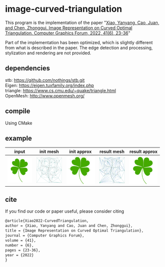 # image-curved-triangulation

This program is the implementation of the paper "[Xiao, Yanyang, Cao, Juan, and Chen, Zhonggui. Image Representation on Curved Optimal Triangulation. Computer Graphics Forum, 2022, 41(6), 23-36](https://doi.org/10.1111/cgf.14495)"

Part of the implementation has been optimized, which is slightly different from what is described in the paper. The edge detection and processing, stylization and rendering are not provided.

## dependencies
stb: https://github.com/nothings/stb.git <br>
Eigen: https://eigen.tuxfamily.org/index.php <br>
triangle: https://www.cs.cmu.edu/~quake/triangle.html <br>
OpenMesh: http://www.openmesh.org/ <br>

## compile
Using CMake

## example
| input | init mesh | init approx | result mesh | result approx |
|:-----:|:---------:|:-----------:|:-----------:|:-------------:|
|<img src="./examples/flower/flower.jpg">|<img src="./examples/flower/3-init-mesh.svg">|<img src="./examples/flower/4-init-approx.svg">|<img src="./examples/flower/5-result-mesh.svg">|<img src="./examples/flower/6-result-approx.svg">|

## cite

If you find our code or paper useful, please consider citing

```
@article{Xiao2022-CurvedTriangulation,
author = {Xiao, Yanyang and Cao, Juan and Chen, Zhonggui},
title = {Image Representation on Curved Optimal Triangulation},
journal = {Computer Graphics Forum},
volume = {41},
number = {6},
pages = {23-36},
year = {2022}
}
```
